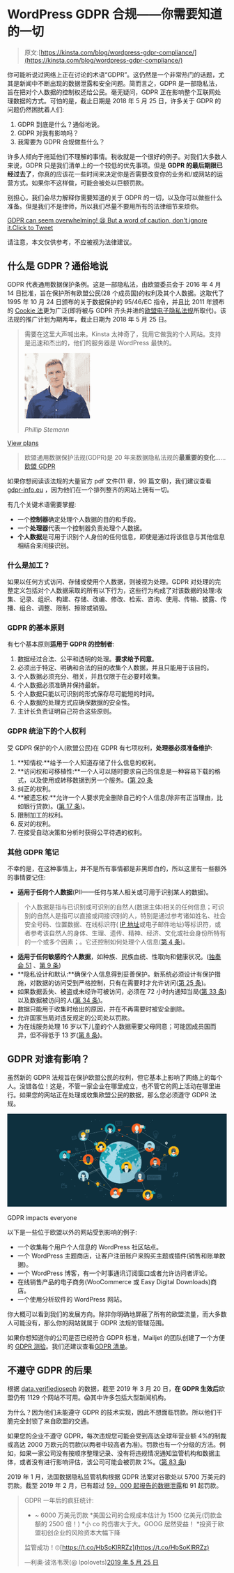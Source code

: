 # WordPress GDPR 合规——你需要知道的一切

> 原文:[https://kinsta.com/blog/wordpress-gdpr-compliance/](https://kinsta.com/blog/wordpress-gdpr-compliance/)

你可能听说过网络上正在讨论的术语“GDPR”。这仍然是一个非常热门的话题，尤其是新闻中不断出现的数据泄露和安全问题。简而言之，GDPR 是一部隐私法，旨在把对个人数据的控制权还给公民。毫无疑问，GDPR 正在影响整个互联网处理数据的方式。可怕的是，截止日期是 2018 年 5 月 25 日，许多关于 GDPR 的问题仍然困扰着人们:

1.  GDPR 到底是什么？通俗地说。
2.  GDPR 对我有影响吗？
3.  我需要为 GDPR 合规做些什么？

许多人倾向于拖延他们不理解的事情。税收就是一个很好的例子。对我们大多数人来说，GDPR 只是我们清单上的一个较低的优先事项。但是 **GDPR 的最后期限已经过去了**，你真的应该花一些时间来决定你是否需要改变你的业务和/或网站的运营方式。如果你不这样做，可能会被处以巨额罚款。

别担心，我们会尽力解释你需要知道的关于 GDPR 的一切，以及你可以做些什么准备。但是我们不是律师，所以我们尽量不要用所有的法律细节来烦你。

[GDPR can seem overwhelming! 😫 But a word of caution, don't ignore it.Click to Tweet](https://twitter.com/intent/tweet?url=https%3A%2F%2Fkinsta.com%2Fblog%2Fwordpress-gdpr-compliance%2F&via=kinsta&text=GDPR+can+seem+overwhelming%21+%F0%9F%98%AB+But+a+word+of+caution%2C+don%27t+ignore+it.&hashtags=GDPR%2Cdataprivacy)

请注意，本文仅供参考，不应被视为法律建议。

 ## 什么是 GDPR？通俗地说

GDPR 代表通用数据保护条例。这是一部隐私法，由欧盟委员会于 2016 年 4 月 14 日批准，旨在保护所有欧盟公民(28 个成员国)的权利及其个人数据。这取代了 1995 年 10 月 24 日颁布的关于数据保护的 95/46/EC 指令，并且比 2011 年颁布的 [Cookie 法](https://www.cookielaw.org/the-cookie-law/)更为广泛(即将被与 GDPR 齐头并进的[欧盟电子隐私法规](https://www.i-scoop.eu/gdpr/eu-eprivacy-regulation/)所取代)。该法规的推广计划为期两年，截止日期为 2018 年 5 月 25 日。





> 需要在这里大声喊出来。Kinsta 太神奇了，我用它做我的个人网站。支持是迅速和杰出的，他们的服务器是 WordPress 最快的。
> 
> <footer class="wp-block-kinsta-client-quote__footer">
> 
> ![A picture of Phillip Stemann looking into the camera wearing a blue button down shirt](img/12b77bdcd297e9bf069df2f3413ad833.png)
> 
> <cite class="wp-block-kinsta-client-quote__cite">Phillip Stemann</cite></footer>

[View plans](https://kinsta.com/plans/)

> 欧盟通用数据保护法规(GDPR)是 20 年来数据隐私法规的**最重要的变化**……[欧盟 GDPR](https://www.eugdpr.org/)

如果你想阅读该法规的大量官方 pdf 文件(11 章，99 篇文章)，我们建议查看 [gdpr-info.eu](https://gdpr-info.eu/) ，因为他们在一个排列整齐的网站上拥有一切。

有几个关键术语需要掌握:

*   一个**控制器**确定处理个人数据的目的和手段。
*   一个**处理器**代表一个控制器负责处理个人数据。
*   **个人数据**是可用于识别个人身份的任何信息，即使是通过将该信息与其他信息相结合来间接识别。

### 什么是加工？

如果以任何方式访问、存储或使用个人数据，则被视为处理。GDPR 对处理的完整定义包括对个人数据采取的所有以下行为，这些行为构成了对该数据的处理:收集、记录、组织、构建、存储、改编、修改、检索、咨询、使用、传输、披露、传播、组合、调整、限制、擦除或销毁。

### GDPR 的基本原则

有七个基本原则**适用于 GDPR 的控制者**:

1.  数据经过合法、公平和透明的处理。**要求给予同意**。
2.  必须出于特定、明确和合法的目的收集个人数据，并且只能用于该目的。
3.  个人数据必须充分、相关，并且仅限于在必要时收集。
4.  个人数据必须准确并保持最新。
5.  个人数据只能以可识别的形式保存尽可能短的时间。
6.  个人数据的处理方式应确保数据的安全性。
7.  主计长负责证明自己符合这些原则。

### GDPR 统治下的个人权利

受 GDPR 保护的个人(欧盟公民)在 GDPR 有七项权利，**处理器必须准备维护**:

1.  **知情权:**给予一个人知道存储了什么信息的权利。
2.  **访问权和可移植性:**一个人可以随时要求自己的信息是一种容易下载的格式，以及使用或转移数据到另一个服务。([第 20 条](https://gdpr-info.eu/art-20-gdpr/)
3.  纠正的权利。
4.  **被遗忘权:**允许一个人要求完全删除自己的个人信息(除非有正当理由，比如银行贷款)。([第 17 条](https://gdpr-info.eu/art-17-gdpr/))。
5.  限制加工的权利。
6.  反对的权利。
7.  在接受自动决策和分析时获得公平待遇的权利。

### 其他 GDPR 笔记

不幸的是，在这种事情上，并不是所有事情都是非黑即白的，所以这里有一些额外的事情要记住:

*   **适用于任何个人数据**(PII——任何与某人相关或可用于识别某人的数据)。

> 个人数据是指与已识别或可识别的自然人(数据主体)相关的任何信息；可识别的自然人是指可以直接或间接识别的人，特别是通过参考诸如姓名、社会安全号码、位置数据、在线标识符( [IP 地址](https://kinsta.com/tools/what-is-my-ip/what-is-my-ip/)或电子邮件地址)等标识符，或者参考该自然人的身体、生理、遗传、精神、经济、文化或社会身份所特有的一个或多个因素；。它还控制如何处理个人信息([第 4 条](https://gdpr-info.eu/art-4-gdpr/))。

*   **适用于任何敏感的个人数据**，如种族、民族血统、性取向和健康状况。([独奏会 51](https://gdpr-info.eu/recitals/no-51/) 、[第 9 条](https://gdpr-info.eu/art-9-gdpr/))
*   **隐私设计和默认:**确保个人信息得到妥善保护。新系统必须设计有保护措施，对数据的访问受到严格控制，只有在需要时才允许访问([第 25 条](https://gdpr-info.eu/art-25-gdpr/))。
*   如果数据丢失、被盗或未经许可被访问，必须在 72 小时内通知当局([第 33 条](https://gdpr-info.eu/art-33-gdpr/))以及数据被访问的人([第 34 条](https://gdpr-info.eu/art-34-gdpr/))。
*   数据只能用于收集时给出的原因，并在不再需要时被安全删除。
*   允许国家当局对违反规定的公司处以罚款。
*   为在线服务处理 16 岁以下儿童的个人数据需要父母同意；可能因成员国而异，但不得低于 13 岁([第 8 条](https://gdpr-info.eu/art-8-gdpr/))。

## GDPR 对谁有影响？

虽然新的 GDPR 法规旨在保护欧盟公民的权利，但它基本上影响了网络上的每个人。没错各位！这是，不管一家企业在哪里成立，也不管它的网上活动在哪里进行。如果您的网站正在处理或收集欧盟公民的数据，那么您必须遵守 GDPR 法规。

![GDPR impacts everyone](img/d6670b77a364a5af3b8bfdc96c9edcf6.png "GDPR impacts everyone")

GDPR impacts everyone



以下是一些位于欧盟以外的网站受到影响的例子:

*   一个收集每个用户个人信息的 WordPress 社区站点。
*   一个 WordPress 主题商店，让客户注册账户来购买主题或插件(销售和账单数据)。
*   一个 WordPress 博客，有一个时事通讯订阅窗口或者允许访问者评论。
*   在线销售产品的电子商务(WooCommerce 或 Easy Digital Downloads)商店。
*   一个使用分析软件的 WordPress 网站。

你大概可以看到我们的发展方向。除非你明确地屏蔽了所有的欧盟流量，而大多数人可能没有，那么你的网站就属于 GDPR 法规的管辖范围。

如果你想知道你的公司是否已经符合 GDPR 标准，Mailjet 的团队创建了一个方便的 [GDPR 测验](https://ultimategdprquiz.com/)。我们还建议查看[GDPR 清单](https://gdprchecklist.io/)。

## 不遵守 GDPR 的后果

根据 [data.verifiedjoseph](https://data.verifiedjoseph.com/dataset/websites-not-available-eu-gdpr) 的数据，截至 2019 年 3 月 20 日，**在 GDPR 生效后**欧盟仍有 1129 个网站不可用。😱其中许多包括大型新闻机构。

为什么？因为他们未能遵守 GDPR 的技术实现，因此不想面临罚款。所以他们干脆完全封锁了来自欧盟的交通。

如果您的企业不遵守 GDPR，每次违规您可能会受到高达全球年营业额 4%的制裁或高达 2000 万欧元的罚款(以两者中较高者为准)。罚款也有一个分级的方法。例如，如果一家公司没有按顺序整理记录、没有将违规情况通知监管机构和数据主体，或者没有进行影响评估，该公司可能会被罚款 2%。([第 83 条](https://gdpr-info.eu/art-83-gdpr/))

2019 年 1 月，法国数据隐私监管机构根据 GDPR 法案对谷歌处以 5700 万美元的罚款。截至 2019 年 2 月，已有超过 [59，000 起报告的数据泄露](https://www.helpnetsecurity.com/2019/02/07/gdpr-numbers-january-2019/)和 91 起罚款。

> GDPR 一年后的疯狂统计:
> * ~ 6000 万美元罚款
> *美国公司的合规成本估计为 1500 亿美元(罚款金额的 2500 倍！)
> *小 co 的伤害大于大。GOOG 居然受益！
> *投资于欧盟初创企业的风险资本大幅下降
> 
> 监管成功！🙄[https://t.co/HbSoKlRRZz](https://t.co/HbSoKlRRZz)
> 
> —利奥·波洛韦茨(@ lpolovets)[2019 年 5 月 25 日](https://twitter.com/lpolovets/status/1132348176831090694?ref_src=twsrc%5Etfw)